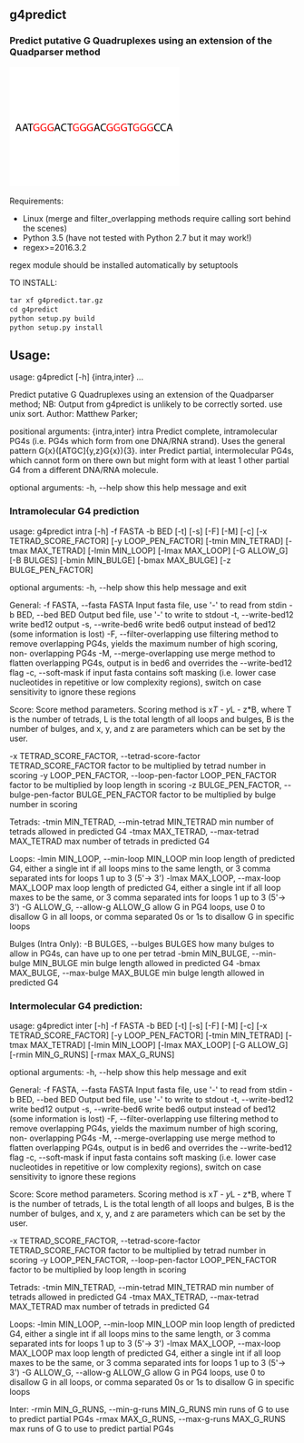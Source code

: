 ## g4predict

### Predict putative G Quadruplexes using an extension of the Quadparser method

<img src="./g4folding.gif" width="300">

Requirements:

* Linux (merge and filter_overlapping methods require calling sort behind the scenes)
* Python 3.5 (have not tested with Python 2.7 but it may work!)
* regex>=2016.3.2

regex module should be installed automatically by setuptools

TO INSTALL:

    tar xf g4predict.tar.gz
    cd g4predict
    python setup.py build
    python setup.py install
 
## Usage:

usage: g4predict [-h] {intra,inter} ...

Predict putative G Quadruplexes using an extension of the Quadparser method;
NB: Output from g4predict is unlikely to be correctly sorted. use unix sort.
Author: Matthew Parker;

positional arguments:
  {intra,inter}
    intra        Predict complete, intramolecular PG4s (i.e. PG4s which form
                 from one DNA/RNA strand). Uses the general pattern
                 G{x}([ATGC]{y,z}G{x}){3}.
    inter        Predict partial, intermolecular PG4s, which cannot form on
                 there own but might form with at least 1 other partial G4
                 from a different DNA/RNA molecule.

optional arguments:
  -h, --help     show this help message and exit

### Intramolecular G4 prediction

usage: g4predict intra [-h] -f FASTA -b BED [-t] [-s] [-F] [-M] [-c]
                       [-x TETRAD_SCORE_FACTOR] [-y LOOP_PEN_FACTOR]
                       [-tmin MIN_TETRAD] [-tmax MAX_TETRAD] [-lmin MIN_LOOP]
                       [-lmax MAX_LOOP] [-G ALLOW_G] [-B BULGES]
                       [-bmin MIN_BULGE] [-bmax MAX_BULGE]
                       [-z BULGE_PEN_FACTOR]

optional arguments:
  -h, --help            show this help message and exit

General:
  -f FASTA, --fasta FASTA
                        Input fasta file, use '-' to read from stdin
  -b BED, --bed BED     Output bed file, use '-' to write to stdout
  -t, --write-bed12     write bed12 output
  -s, --write-bed6      write bed6 output instead of bed12 (some information
                        is lost)
  -F, --filter-overlapping
                        use filtering method to remove overlapping PG4s,
                        yields the maximum number of high scoring, non-
                        overlapping PG4s
  -M, --merge-overlapping
                        use merge method to flatten overlapping PG4s, output
                        is in bed6 and overrides the --write-bed12 flag
  -c, --soft-mask       if input fasta contains soft masking (i.e. lower case
                        nucleotides in repetitive or low complexity regions),
                        switch on case sensitivity to ignore these regions

Score:
  Score method parameters. Scoring method is x*T - y*L - z*B, where T is the
  number of tetrads, L is the total length of all loops and bulges, B is the
  number of bulges, and x, y, and z are parameters which can be set by the
  user.

  -x TETRAD_SCORE_FACTOR, --tetrad-score-factor TETRAD_SCORE_FACTOR
                        factor to be multiplied by tetrad number in scoring
  -y LOOP_PEN_FACTOR, --loop-pen-factor LOOP_PEN_FACTOR
                        factor to be multiplied by loop length in scoring
  -z BULGE_PEN_FACTOR, --bulge-pen-factor BULGE_PEN_FACTOR
                        factor to be multiplied by bulge number in scoring

Tetrads:
  -tmin MIN_TETRAD, --min-tetrad MIN_TETRAD
                        min number of tetrads allowed in predicted G4
  -tmax MAX_TETRAD, --max-tetrad MAX_TETRAD
                        max number of tetrads in predicted G4

Loops:
  -lmin MIN_LOOP, --min-loop MIN_LOOP
                        min loop length of predicted G4, either a single int
                        if all loops mins to the same length, or 3 comma
                        separated ints for loops 1 up to 3 (5'-> 3')
  -lmax MAX_LOOP, --max-loop MAX_LOOP
                        max loop length of predicted G4, either a single int
                        if all loop maxes to be the same, or 3 comma separated
                        ints for loops 1 up to 3 (5'-> 3')
  -G ALLOW_G, --allow-g ALLOW_G
                        allow G in PG4 loops, use 0 to disallow G in all
                        loops, or comma separated 0s or 1s to disallow G in
                        specific loops

Bulges (Intra Only):
  -B BULGES, --bulges BULGES
                        how many bulges to allow in PG4s, can have up to one
                        per tetrad
  -bmin MIN_BULGE, --min-bulge MIN_BULGE
                        min bulge length allowed in predicted G4
  -bmax MAX_BULGE, --max-bulge MAX_BULGE
                        min bulge length allowed in predicted G4

### Intermolecular G4 prediction:

usage: g4predict inter [-h] -f FASTA -b BED [-t] [-s] [-F] [-M] [-c]
                       [-x TETRAD_SCORE_FACTOR] [-y LOOP_PEN_FACTOR]
                       [-tmin MIN_TETRAD] [-tmax MAX_TETRAD] [-lmin MIN_LOOP]
                       [-lmax MAX_LOOP] [-G ALLOW_G] [-rmin MIN_G_RUNS]
                       [-rmax MAX_G_RUNS]

optional arguments:
  -h, --help            show this help message and exit

General:
  -f FASTA, --fasta FASTA
                        Input fasta file, use '-' to read from stdin
  -b BED, --bed BED     Output bed file, use '-' to write to stdout
  -t, --write-bed12     write bed12 output
  -s, --write-bed6      write bed6 output instead of bed12 (some information
                        is lost)
  -F, --filter-overlapping
                        use filtering method to remove overlapping PG4s,
                        yields the maximum number of high scoring, non-
                        overlapping PG4s
  -M, --merge-overlapping
                        use merge method to flatten overlapping PG4s, output
                        is in bed6 and overrides the --write-bed12 flag
  -c, --soft-mask       if input fasta contains soft masking (i.e. lower case
                        nucleotides in repetitive or low complexity regions),
                        switch on case sensitivity to ignore these regions

Score:
  Score method parameters. Scoring method is x*T - y*L - z*B, where T is the
  number of tetrads, L is the total length of all loops and bulges, B is the
  number of bulges, and x, y, and z are parameters which can be set by the
  user.

  -x TETRAD_SCORE_FACTOR, --tetrad-score-factor TETRAD_SCORE_FACTOR
                        factor to be multiplied by tetrad number in scoring
  -y LOOP_PEN_FACTOR, --loop-pen-factor LOOP_PEN_FACTOR
                        factor to be multiplied by loop length in scoring

Tetrads:
  -tmin MIN_TETRAD, --min-tetrad MIN_TETRAD
                        min number of tetrads allowed in predicted G4
  -tmax MAX_TETRAD, --max-tetrad MAX_TETRAD
                        max number of tetrads in predicted G4

Loops:
  -lmin MIN_LOOP, --min-loop MIN_LOOP
                        min loop length of predicted G4, either a single int
                        if all loops mins to the same length, or 3 comma
                        separated ints for loops 1 up to 3 (5'-> 3')
  -lmax MAX_LOOP, --max-loop MAX_LOOP
                        max loop length of predicted G4, either a single int
                        if all loop maxes to be the same, or 3 comma separated
                        ints for loops 1 up to 3 (5'-> 3')
  -G ALLOW_G, --allow-g ALLOW_G
                        allow G in PG4 loops, use 0 to disallow G in all
                        loops, or comma separated 0s or 1s to disallow G in
                        specific loops

Inter:
  -rmin MIN_G_RUNS, --min-g-runs MIN_G_RUNS
                        min runs of G to use to predict partial PG4s
  -rmax MAX_G_RUNS, --max-g-runs MAX_G_RUNS
                        max runs of G to use to predict partial PG4s
